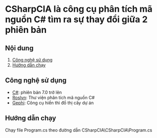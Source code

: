 # CSharpCIA là công cụ phân tích mã nguồn C# tìm ra sự thay đổi giữa 2 phiên bản

## Nội dung
1. [Công nghệ sử dụng](#tech)
2. [Hướng dẫn chạy](#run)

<a name="tech"></a>
## Công nghệ sử dụng
* [C#](https://learn.microsoft.com/vi-vn/dotnet/csharp): phiên bản 7.0 trở lên
* [Roslyn](https://github.com/dotnet/roslyn): Thư viện phân tích mã nguồn C#
* [Gephi](https://gephi.org/): Công cụ hiển thì đồ thị cây dự án
<a name="run"></a>
## Hướng dẫn chạy
Chạy file Program.cs theo đường dẫn CSharpCIA\CSharpCIA\Program.cs
